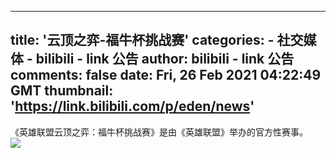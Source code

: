 
---
title: '云顶之弈-福牛杯挑战赛'
categories: 
    - 社交媒体
    - bilibili - link 公告
author: bilibili - link 公告
comments: false
date: Fri, 26 Feb 2021 04:22:49 GMT
thumbnail: 'https://link.bilibili.com/p/eden/news'
---

<div>   
《英雄联盟云顶之弈：福牛杯挑战赛》是由《英雄联盟》举办的官方性赛事。<br><img src="https://link.bilibili.com/p/eden/news" referrerpolicy="no-referrer">  
</div>
            